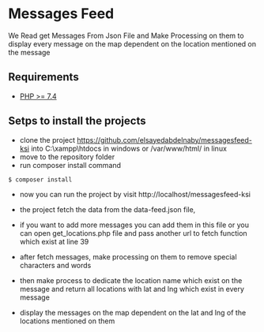 # Messages Feed
We Read get Messages From Json File and Make Processing on them to display every message on the map
dependent on the location mentioned on the message

## Requirements
- [PHP >= 7.4](http://php.net/)

## Setps to install the projects

- clone the project https://github.com/elsayedabdelnaby/messagesfeed-ksi into C:\xampp\htdocs in windows or /var/www/html/ in linux
- move to the repository folder
- run composer install command
```bash
$ composer install
```
- now you can run the project by visit http://localhost/messagesfeed-ksi

- the project fetch the data from the data-feed.json file, 
- if you want to add more messages you can add them in this file or you can open get_locations.php file and pass another url to fetch function which exist at line 39
- after fetch messages, make processing on them to remove special characters and words
- then make process to dedicate the location name which exist on the message and return all locations with lat and lng which exist in every message
- display the messages on the map dependent on the lat and lng of the locations mentioned on them


